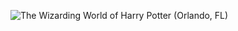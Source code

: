 ![The Wizarding World of Harry Potter (Orlando, FL)](http://laurenpepperman.com/2014/florida/photos/universal6.jpg)
